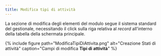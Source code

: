 ```yaml
---
title: Modifica tipi di attività
---
```


La sezione di modifica degli elementi del modulo segue il sistema standard del gestionale, necessitando il click sulla riga relativa al *record* all'interno della tabella della schermata principale.

{% include figure path="ModificaTipiDiAttivita.png" alt="Creazione Stati di attività" caption="Campi di modifica **Tipi di attività**" %}
